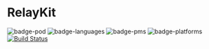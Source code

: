 # RelayKit

![badge-pod] ![badge-languages] ![badge-pms] ![badge-platforms][![Build Status](https://travis-ci.org/Narsail/relaykit.svg?branch=master)](https://travis-ci.org/Narsail/relaykit)





[badge-pod]: https://img.shields.io/cocoapods/v/RelayKit.svg?label=version
[badge-pms]: https://img.shields.io/badge/supports-CocoaPods%20%7C%20Carthage%20%7C%20SwiftPM-green.svg
[badge-languages]: https://img.shields.io/badge/languages-Swift-orange.svg
[badge-platforms]: https://img.shields.io/badge/platforms-iOS%20%7C%20watchOS-lightgrey.svg
[badge-mit]: https://img.shields.io/badge/license-MIT-blue.svg
